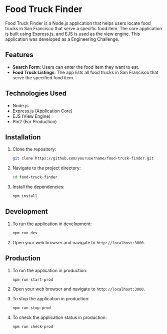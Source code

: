 # Food Truck Finder

Food Truck Finder is a Node.js application that helps users locate food trucks in San Francisco that serve a specific food item. 
The core application is built using Express.js, and EJS is used as the view engine. This application was developed as a Engineering Challenge.

## Features

- **Search Form**: Users can enter the food item they want to eat.
- **Food Truck Listings**: The app lists all food trucks in San Francisco that serve the specified food item.

## Technologies Used

- Node.js
- Express.js (Application Core)
- EJS (View Engine)
- Pm2 (For Production)

## Installation

1. Clone the repository:

   ```bash
   git clone https://github.com/yourusername/food-truck-finder.git
   ```

2. Navigate to the project directory:

   ```bash
   cd food-truck-finder
   ```

3. Install the dependencies:

   ```bash
   npm install
   ```

## Development

1. To run the application in development:

   ```bash
   npm run dev
   ```

2. Open your web browser and navigate to `http://localhost:3000`.

## Production

1. To run the application in production:

   ```bash
   npm run start-prod
   ```

2. Open your web browser and navigate to `http://localhost:3000`.

3. To stop the application in production:

   ```bash
   npm run stop-prod
   ```
   
4. To check the application status in production:

   ```bash
   npm run check-prod
   ```
